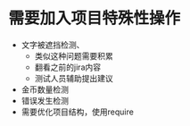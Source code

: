 # 需要加入项目特殊性操作
* 文字被遮挡检测、
    * 类似这种问题需要积累
    * 翻看之前的jira内容
    * 测试人员辅助提出建议
* 金币数量检测
* 错误发生检测
* 需要优化项目结构，使用require
